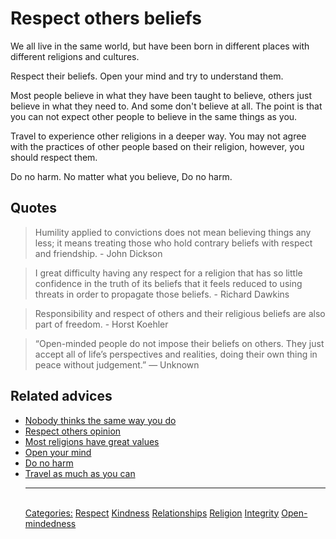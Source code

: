 # Respect others beliefs

We all live in the same world, but have been born in different places with different religions and cultures.

Respect their beliefs. Open your mind and try to understand them.

Most people believe in what they have been taught to believe, others just believe in what they need to. And some don't believe at all. The point is that you can not expect other people to believe in the same things as you.

Travel to experience other religions in a deeper way. You may not agree with the practices of other people based on their religion, however, you should respect them.

Do no harm. No matter what you believe, Do no harm.

## Quotes

> Humility applied to convictions does not mean believing things any less; it means treating those who hold contrary beliefs with respect and friendship. - John Dickson

> I great difficulty having any respect for a religion that has so little confidence in the truth of its beliefs that it feels reduced to using threats in order to propagate those beliefs. - Richard Dawkins

> Responsibility and respect of others and their religious beliefs are also part of freedom. - Horst Koehler

> “Open-minded people do not impose their beliefs on others. They just accept all of life’s perspectives and realities, doing their own thing in peace without judgement.” — Unknown 

## Related advices

- [Nobody thinks the same way you do](../Nobody%20thinks%20the%20same%20way%20you%20do/index.md)
- [Respect others opinion](../Respect%20others%20opinion/index.md)
- [Most religions have great values](../Most%20religions%20have%20great%20values/index.md)
- [Open your mind](../Open%20your%20mind/index.md)
- [Do no harm](../Do%20no%20harm/index.md)
- [Travel as much as you can](../Travel%20as%20much%20as%20you%20can/index.md)<hr/><br/>[Categories:](../Categories/index.md) [Respect](../Categories/Respect.md) [Kindness](../Categories/Kindness.md) [Relationships](../Categories/Relationships.md) [Religion](../Categories/Religion.md) [Integrity](../Categories/Integrity.md) [Open-mindedness](../Categories/Open-mindedness.md)